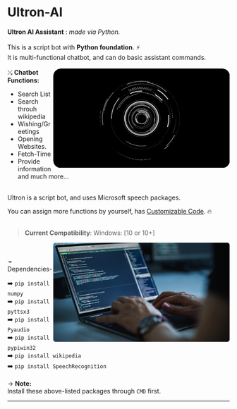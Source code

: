 # Ultron-AI
**Ultron AI Assistant** : *made via Python.*
<br>
<br>
This is a script bot with **Python foundation**. ⚡ <br>
It is multi-functional chatbot, and can do basic assistant commands. <br>
<br>
<img align="right" alt="Coding" width="400" src="https://raw.githubusercontent.com/Xenometon/Ultron-AI/main/Hud_Ultron-AI.gif">
⤰ **Chatbot Functions:**
<br>
 - Search List
 - Search throuh wikipedia
 - Wishing/Greetings
 - Opening Websites.
 - Fetch-Time
 - Provide information
  and much more...


<br>
Ultron is a script bot, and uses Microsoft speech packages.
<br>

You can assign more functions by yourself, has [Customizable Code](https://github.com/Xenometon/Ultron-AI).  🔥
<br>
<br>
> **Current Compatibility**: Windows: [10 or 10+]

<img align="right" alt="Coding" width="400" src="https://raw.githubusercontent.com/Xenometon/Ultron-AI/main/Src.png">
<br>
<br>
➛ Dependencies-   

➡️ `pip install numpy`             <br>
➡️ `pip install pyttsx3`           <br> 
➡️ `pip install Pyaudio`           <br>
➡️ `pip install pypiwin32`         <br> 
➡️ `pip install wikipedia`         <br>
➡️ `pip install SpeechRecognition` 
<br>
<br>
-> **Note:**
<br>
Install these above-listed packages through `CMD` first.
<br>

-----------------

